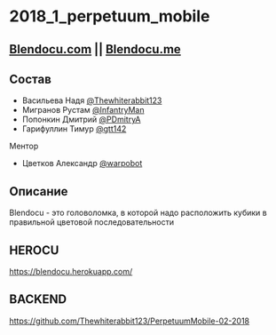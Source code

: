 # 2018_1_perpetuum_mobile
## [Blendocu.com](https://blendocu.com) || [Blendocu.me](https://blendocu.me)
## Состав

- Васильева Надя [@Thewhiterabbit123](https://github.com/Thewhiterabbit123)
- Мигранов Рустам [@InfantryMan](https://github.com/InfantryMan)
- Попонкин Дмитрий [@PDmitryA](https://github.com/PDmitryA)
- Гарифуллин Тимур [@gtt142](https://github.com/gtt142) 

Ментор 
- Цветков Александр [@warpobot](https://github.com/warprobot) 
 

## Описание

Blendocu - это головоломка, в которой надо расположить кубики в правильной цветовой последовательности

## HEROCU

https://blendocu.herokuapp.com/

## BACKEND 

https://github.com/Thewhiterabbit123/PerpetuumMobile-02-2018
